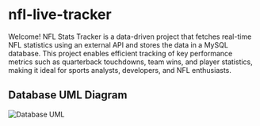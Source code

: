 # nfl-live-tracker

Welcome! NFL Stats Tracker is a data-driven project that fetches real-time NFL statistics using an external API and stores the data in a MySQL database. This project enables efficient tracking of key performance metrics such as quarterback touchdowns, team wins, and player statistics, making it ideal for sports analysts, developers, and NFL enthusiasts.

## Database UML Diagram

![Database UML](docs/your-uml-diagram.png)
